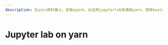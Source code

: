```yaml
---
description: 在yarn資料層上，安裝spark，必且用jupyterlab來連結yarn，使用koalas來進行資料分析
---
```


# Jupyter lab on yarn

